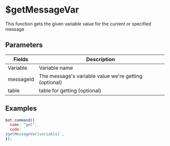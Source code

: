 # $getMessageVar

This function gets the given variable value for the current or specified message

## Parameters

| Fields    | Description                                           |
| --------- | ----------------------------------------------------- |
| Variable  | Variable name                                         |
| messageId | The message's variable value we're getting (optional) |
| table     | table for getting (optional)                          |

## Examples

```javascript
bot.command({
  name: "get",
  code: `
$getMessageVar[variable]`,
});
```
